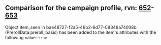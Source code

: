 ## Comparison for the campaign profile, rvn: [652](https://github.com/PRO100KatYT/FortniteProfileRevisions/tree/main/profiles/campaign/652%20campaign.json)-[653](https://github.com/PRO100KatYT/FortniteProfileRevisions/tree/main/profiles/campaign/653%20campaign.json)

Object item_seen in bae48727-f2a5-48b2-9d77-08348a74008b (PrerollData:preroll_basic) has been added to the item's attributes with the following value: `true`
<br><br>
